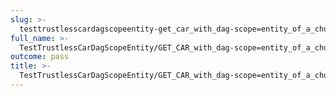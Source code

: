 ```yaml
---
slug: >-
  testtrustlesscardagscopeentity-get_car_with_dag-scope=entity_of_a_chunked_unixfs_file_(format=car)
full_name: >-
  TestTrustlessCarDagScopeEntity/GET_CAR_with_dag-scope=entity_of_a_chunked_UnixFS_file_(format=car)
outcome: pass
title: >-
  TestTrustlessCarDagScopeEntity/GET_CAR_with_dag-scope=entity_of_a_chunked_UnixFS_file_(format=car)
---
```


